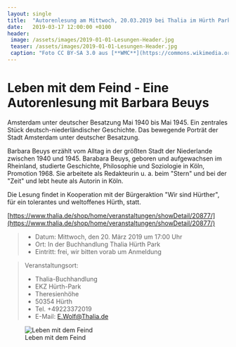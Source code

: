 ```yaml
---
layout: single
title:  "Autorenlesung am Mittwoch, 20.03.2019 bei Thalia im Hürth Park"
date:   2019-03-17 12:00:00 +0100
header:
 image: /assets/images/2019-01-01-Lesungen-Header.jpg
 teaser: /assets/images/2019-01-01-Lesungen-Header.jpg
 caption: "Foto CC BY-SA 3.0 aus [**WMC**](https://commons.wikimedia.org/wiki/Book#/media/File:Old_book_bindings.jpg)"
---
```

# Leben mit dem Feind - Eine Autorenlesung mit Barbara Beuys

Amsterdam unter deutscher Besatzung Mai 1940 bis Mai 1945. Ein zentrales Stück deutsch-niederländischer Geschichte. Das bewegende Porträt der Stadt Amsterdam unter deutscher Besatzung. 

Barbara Beuys erzählt vom Alltag in der größten Stadt der Niederlande zwischen 1940 und 1945. 
Barabara Beuys, geboren und aufgewachsen im Rheinland, studierte Geschichte, Philosophie und Soziologie in Köln, Promotion 1968. Sie arbeitete als Redakteurin u. a. beim "Stern" und bei der "Zeit" und lebt heute als Autorin in Köln. 

Die Lesung findet in Kooperation mit der Bürgeraktion "Wir sind Hürther", für ein tolerantes und weltoffenes Hürth, statt. 

[https://www.thalia.de/shop/home/veranstaltungen/showDetail/20877/](https://www.thalia.de/shop/home/veranstaltungen/showDetail/20877/)

> * Datum: Mittwoch, den 20. März 2019 um 17:00 Uhr
> * Ort: In der Buchhandlung Thalia Hürth Park
> * Eintritt: frei, wir bitten vorab um Anmeldung

> Veranstaltungsort:
> * Thalia-Buchhandlung
> * EKZ Hürth-Park
> * Theresienhöhe
> * 50354 Hürth
> * Tel. +49223372019
> * E-Mail: E.Wolf@Thalia.de


<figure  class="align-left">
  <img src="{{ site.url }}{{ site.baseurl }}/assets/images/2019-03-17-Lesung-Barbara-Beuys-Leben-mit-dem-Feind.jpg" alt="Leben mit dem Feind">
  <figcaption>Leben mit dem Feind</figcaption>
</figure> 







